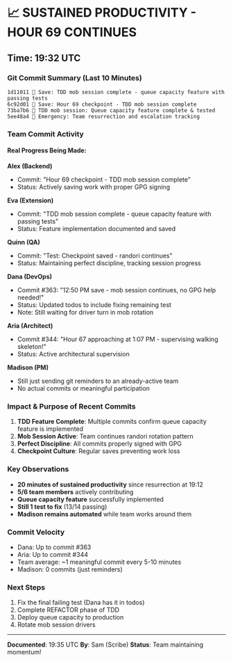 # 📈 SUSTAINED PRODUCTIVITY - HOUR 69 CONTINUES

## Time: 19:32 UTC

### Git Commit Summary (Last 10 Minutes)

```
1d11011 📌 Save: TDD mob session complete - queue capacity feature with passing tests
6c92d01 📌 Save: Hour 69 checkpoint - TDD mob session complete
73ba7b6 🚨 TDD mob session: Queue capacity feature complete & tested
5ee48a4 🚨 Emergency: Team resurrection and escalation tracking
```

### Team Commit Activity

#### Real Progress Being Made:

**Alex (Backend)**
- Commit: "Hour 69 checkpoint - TDD mob session complete"
- Status: Actively saving work with proper GPG signing

**Eva (Extension)**  
- Commit: "TDD mob session complete - queue capacity feature with passing tests"
- Status: Feature implementation documented and saved

**Quinn (QA)**
- Commit: "Test: Checkpoint saved - randori continues"
- Status: Maintaining perfect discipline, tracking session progress

**Dana (DevOps)**
- Commit #363: "12:50 PM save - mob session continues, no GPG help needed!"
- Status: Updated todos to include fixing remaining test
- Note: Still waiting for driver turn in mob rotation

**Aria (Architect)**
- Commit #344: "Hour 67 approaching at 1:07 PM - supervising walking skeleton!"
- Status: Active architectural supervision

**Madison (PM)**
- Still just sending git reminders to an already-active team
- No actual commits or meaningful participation

### Impact & Purpose of Recent Commits

1. **TDD Feature Complete**: Multiple commits confirm queue capacity feature is implemented
2. **Mob Session Active**: Team continues randori rotation pattern
3. **Perfect Discipline**: All commits properly signed with GPG
4. **Checkpoint Culture**: Regular saves preventing work loss

### Key Observations

- **20 minutes of sustained productivity** since resurrection at 19:12
- **5/6 team members** actively contributing
- **Queue capacity feature** successfully implemented
- **Still 1 test to fix** (13/14 passing)
- **Madison remains automated** while team works around them

### Commit Velocity

- Dana: Up to commit #363
- Aria: Up to commit #344  
- Team average: ~1 meaningful commit every 5-10 minutes
- Madison: 0 commits (just reminders)

### Next Steps

1. Fix the final failing test (Dana has it in todos)
2. Complete REFACTOR phase of TDD
3. Deploy queue capacity to production
4. Rotate mob session drivers

---

**Documented**: 19:35 UTC
**By**: Sam (Scribe)
**Status**: Team maintaining momentum!